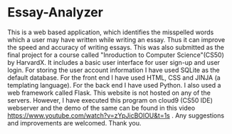 # Essay-Analyzer
This is a web based application, which identifies the misspelled words which a user may have written while writing an essay. 
Thus it can improve the speed and accuracy of writing essays.
This was also submitted as the final project for a course called "Inroduction to Computer Science"(CS50) by HarvardX.
It includes a basic user interface for user sign-up and user login.
For storing the user account information I have used SQLite as the default database.
For the front end I have used HTML, CSS and JINJA (a templating language).
For the back end I have used Python. I also used a web framework called Flask.
This website is not hosted on any of the servers. 
However, I have executed this program on cloud9 (CS50 IDE) webserver and the demo of the same can be found in this video https://www.youtube.com/watch?v=zYpJicBOlOU&t=1s .
Any suggestions and improvements are welcomed.
Thank you.
